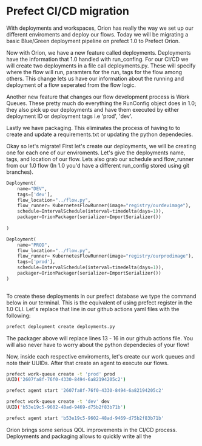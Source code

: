 # Prefect CI/CD migration

With deployments and workspaces, Orion has really the way we set up our different enviroments and deploy our flows. Today we will be migrating a basic Blue/Green deployment pipeline on prefect 1.0 to Prefect Orion.

Now with Orion, we have a new feature called deployments. Deployments have the information that 1.0 handled with run_confing. For our CI/CD  we will create two deployments in a file call deployments.py. These will specify where the flow will run, paramters for the run, tags for the flow among others. This change lets us have our information about the running and deployment of a flow seperated from the flow logic.

Another new feature that changes our flow development process is Work Queues. These pretty much do everything the RunConfig object does in 1.0; they also pick up our deployments and have them executed by either deployment ID or deployment tags i.e 'prod', 'dev'.

Lastly we have packaging. This eliminates the process of having to to create and update a requirements.txt or updating the python dependecies.  

Okay so let's migrate! First let's create our deployments, we will be creating one for each one of our enviroments. Let's give the deployments name, tags, and location of our flow. Lets also grab our schedule and flow_runner from our 1.0 flow (In 1.0 you'd have a different run_config stored using git branches).

```py
Deployment(
    name="DEV",
    tags=['dev'],
    flow_location="../flow.py",
    flow_runner= KubernetesFlowRunner(image="registry/ourdevimage"),
    schedule=IntervalSchedule(interval=timedelta(days=1)),
    packager=OrionPackager(serializer=ImportSerializer())
    
)

Deployment(
    name="PROD",
    flow_location="../flow.py",
    flow_runner= KubernetesFlowRunner(image="registry/ourprodimage"),
    tags=['prod'],
    schedule=IntervalSchedule(interval=timedelta(days=1)),
    packager=OrionPackager(serializer=ImportSerializer())
)
  
```

To create these deployments in our prefect database we type the command below in our terminal. This is the equivalent of using prefect register in the 1.0 CLI. Let's replace that line in our github actions yaml files with the following:

```sh
prefect deployment create deployments.py
```

The packager above will replace lines 13 - 16 in our github actions file. You will also never have to worry about the python dependecies of your flow!

Now, inside each respective enviroments, let's create our work queues and note their UUIDs. After that create an agent to execute our flows.

```sh
prefect work-queue create -t 'prod' prod
UUID('2607fa8f-76f0-4330-8494-6a82194205c2')

prefect agent start '2607fa8f-76f0-4330-8494-6a82194205c2'
```

```sh
prefect work-queue create -t 'dev' dev
UUID('b53e19c5-9602-48ad-9469-d75b2f83b71b')

prefect agent start 'b53e19c5-9602-48ad-9469-d75b2f83b71b'
```

Orion brings some serious QOL improvements in the CI/CD process.
Deployments and packaging allows to quickly write all the